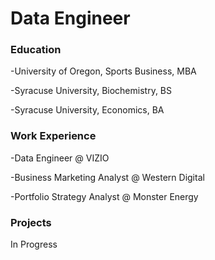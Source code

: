 # Data Engineer

### Education
-University of Oregon, Sports Business, MBA

-Syracuse University, Biochemistry, BS

-Syracuse University, Economics, BA 

### Work Experience 
-Data Engineer @ VIZIO

-Business Marketing Analyst @ Western Digital

-Portfolio Strategy Analyst @ Monster Energy

### Projects
In Progress
